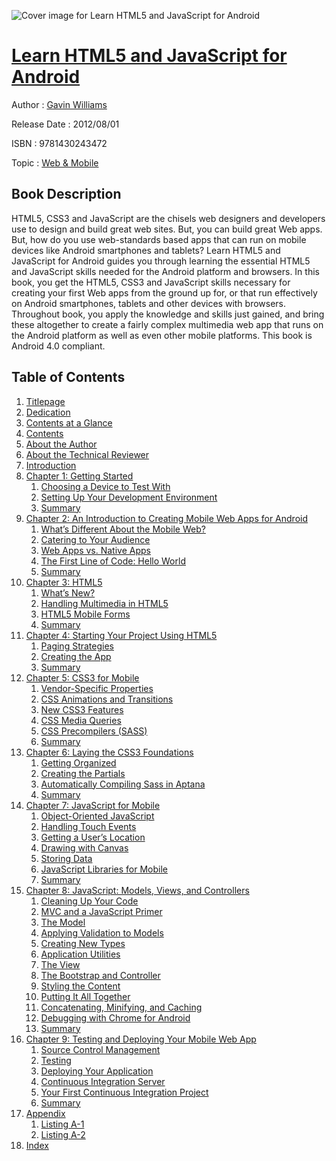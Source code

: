 ![Cover image for Learn HTML5 and JavaScript for Android](https://imgdetail.ebookreading.net/cover/cover/web_mobile/EB9781430243472.jpg)

[Learn HTML5 and JavaScript for Android](https://ebookreading.net/view/book/Learn+HTML5+and+JavaScript+for+Android-EB9781430243472_1.html "Learn HTML5 and JavaScript for Android")
====================================================================================================================

Author : [Gavin Williams](https://ebookreading.net/search/author/Gavin+Williams)

Release Date : 2012/08/01

ISBN : 9781430243472

Topic : [Web & Mobile](https://ebookreading.net/search/category/web-mobile)

Book Description
-----------------

HTML5, CSS3 and JavaScript are the chisels web designers and developers use to design and build great web sites.  But, you can build great Web apps. But, how do you use web-standards based apps that can run on mobile devices like Android smartphones and tablets?
Learn HTML5 and JavaScript for Android guides you through learning the essential HTML5 and JavaScript skills needed for the Android platform and browsers. In this book, you get the HTML5, CSS3 and JavaScript skills necessary for creating your first Web apps from the ground up for, or that run effectively on Android smartphones, tablets and other devices with browsers.
Throughout book, you apply the knowledge and skills just gained, and bring these altogether to create a fairly complex multimedia web app that runs on the Android platform as well as even other mobile platforms. This book is Android 4.0 compliant.
              
Table of Contents
-----------------

1. [Titlepage](https://ebookreading.net/view/book/Learn+HTML5+and+JavaScript+for+Android-EB9781430243472_2.html)
1. [Dedication](https://ebookreading.net/view/book/Learn+HTML5+and+JavaScript+for+Android-EB9781430243472_4.html)
1. [Contents at a Glance](https://ebookreading.net/view/book/Learn+HTML5+and+JavaScript+for+Android-EB9781430243472_5.html)
1. [Contents](https://ebookreading.net/view/book/Learn+HTML5+and+JavaScript+for+Android-EB9781430243472_6.html)
1. [About the Author](https://ebookreading.net/view/book/Learn+HTML5+and+JavaScript+for+Android-EB9781430243472_7.html)
1. [About the Technical Reviewer](https://ebookreading.net/view/book/Learn+HTML5+and+JavaScript+for+Android-EB9781430243472_8.html)
1. [Introduction](https://ebookreading.net/view/book/Learn+HTML5+and+JavaScript+for+Android-EB9781430243472_9.html)
1. [Chapter 1: Getting Started](https://ebookreading.net/view/book/Learn+HTML5+and+JavaScript+for+Android-EB9781430243472_10.html#ch1)
    1. [Choosing a Device to Test With](https://ebookreading.net/view/book/Learn+HTML5+and+JavaScript+for+Android-EB9781430243472_10.html#s0-0)
    1. [Setting Up Your Development Environment](https://ebookreading.net/view/book/Learn+HTML5+and+JavaScript+for+Android-EB9781430243472_10.html#s1-1)
    1. [Summary](https://ebookreading.net/view/book/Learn+HTML5+and+JavaScript+for+Android-EB9781430243472_10.html#s6-6)
1. [Chapter 2: An Introduction to Creating Mobile Web Apps for Android](https://ebookreading.net/view/book/Learn+HTML5+and+JavaScript+for+Android-EB9781430243472_11.html#ch2)
    1. [What’s Different About the Mobile Web?](https://ebookreading.net/view/book/Learn+HTML5+and+JavaScript+for+Android-EB9781430243472_11.html#s7-7)
    1. [Catering to Your Audience](https://ebookreading.net/view/book/Learn+HTML5+and+JavaScript+for+Android-EB9781430243472_11.html#s10-10)
    1. [Web Apps vs. Native Apps](https://ebookreading.net/view/book/Learn+HTML5+and+JavaScript+for+Android-EB9781430243472_11.html#s14-14)
    1. [The First Line of Code: Hello World](https://ebookreading.net/view/book/Learn+HTML5+and+JavaScript+for+Android-EB9781430243472_11.html#s15-15)
    1. [Summary](https://ebookreading.net/view/book/Learn+HTML5+and+JavaScript+for+Android-EB9781430243472_11.html#s19-19)
1. [Chapter 3: HTML5](https://ebookreading.net/view/book/Learn+HTML5+and+JavaScript+for+Android-EB9781430243472_12.html#ch3)
    1. [What’s New?](https://ebookreading.net/view/book/Learn+HTML5+and+JavaScript+for+Android-EB9781430243472_12.html#s20-20)
    1. [Handling Multimedia in HTML5](https://ebookreading.net/view/book/Learn+HTML5+and+JavaScript+for+Android-EB9781430243472_12.html#s35-35)
    1. [HTML5 Mobile Forms](https://ebookreading.net/view/book/Learn+HTML5+and+JavaScript+for+Android-EB9781430243472_12.html#s40-40)
    1. [Summary](https://ebookreading.net/view/book/Learn+HTML5+and+JavaScript+for+Android-EB9781430243472_12.html#s42-42)
1. [Chapter 4: Starting Your Project Using HTML5](https://ebookreading.net/view/book/Learn+HTML5+and+JavaScript+for+Android-EB9781430243472_13.html#ch4)
    1. [Paging Strategies](https://ebookreading.net/view/book/Learn+HTML5+and+JavaScript+for+Android-EB9781430243472_13.html#s43-43)
    1. [Creating the App](https://ebookreading.net/view/book/Learn+HTML5+and+JavaScript+for+Android-EB9781430243472_13.html#s47-47)
    1. [Summary](https://ebookreading.net/view/book/Learn+HTML5+and+JavaScript+for+Android-EB9781430243472_13.html#s51-51)
1. [Chapter 5: CSS3 for Mobile](https://ebookreading.net/view/book/Learn+HTML5+and+JavaScript+for+Android-EB9781430243472_14.html#ch5)
    1. [Vendor-Specific Properties](https://ebookreading.net/view/book/Learn+HTML5+and+JavaScript+for+Android-EB9781430243472_14.html#s52-52)
    1. [CSS Animations and Transitions](https://ebookreading.net/view/book/Learn+HTML5+and+JavaScript+for+Android-EB9781430243472_14.html#s53-53)
    1. [New CSS3 Features](https://ebookreading.net/view/book/Learn+HTML5+and+JavaScript+for+Android-EB9781430243472_14.html#s56-56)
    1. [CSS Media Queries](https://ebookreading.net/view/book/Learn+HTML5+and+JavaScript+for+Android-EB9781430243472_14.html#s62-62)
    1. [CSS Precompilers (SASS)](https://ebookreading.net/view/book/Learn+HTML5+and+JavaScript+for+Android-EB9781430243472_14.html#s63-63)
    1. [Summary](https://ebookreading.net/view/book/Learn+HTML5+and+JavaScript+for+Android-EB9781430243472_14.html#s70-70)
1. [Chapter 6: Laying the CSS3 Foundations](https://ebookreading.net/view/book/Learn+HTML5+and+JavaScript+for+Android-EB9781430243472_15.html#ch6)
    1. [Getting Organized](https://ebookreading.net/view/book/Learn+HTML5+and+JavaScript+for+Android-EB9781430243472_15.html#s71-71)
    1. [Creating the Partials](https://ebookreading.net/view/book/Learn+HTML5+and+JavaScript+for+Android-EB9781430243472_15.html#s72-72)
    1. [Automatically Compiling Sass in Aptana](https://ebookreading.net/view/book/Learn+HTML5+and+JavaScript+for+Android-EB9781430243472_15.html#s73-73)
    1. [Summary](https://ebookreading.net/view/book/Learn+HTML5+and+JavaScript+for+Android-EB9781430243472_15.html#s74-74)
1. [Chapter 7: JavaScript for Mobile](https://ebookreading.net/view/book/Learn+HTML5+and+JavaScript+for+Android-EB9781430243472_16.html#ch7)
    1. [Object-Oriented JavaScript](https://ebookreading.net/view/book/Learn+HTML5+and+JavaScript+for+Android-EB9781430243472_16.html#s75-75)
    1. [Handling Touch Events](https://ebookreading.net/view/book/Learn+HTML5+and+JavaScript+for+Android-EB9781430243472_16.html#s76-76)
    1. [Getting a User’s Location](https://ebookreading.net/view/book/Learn+HTML5+and+JavaScript+for+Android-EB9781430243472_16.html#s77-77)
    1. [Drawing with Canvas](https://ebookreading.net/view/book/Learn+HTML5+and+JavaScript+for+Android-EB9781430243472_16.html#s78-78)
    1. [Storing Data](https://ebookreading.net/view/book/Learn+HTML5+and+JavaScript+for+Android-EB9781430243472_16.html#s82-82)
    1. [JavaScript Libraries for Mobile](https://ebookreading.net/view/book/Learn+HTML5+and+JavaScript+for+Android-EB9781430243472_16.html#s83-83)
    1. [Summary](https://ebookreading.net/view/book/Learn+HTML5+and+JavaScript+for+Android-EB9781430243472_16.html#s88-88)
1. [Chapter 8: JavaScript: Models, Views, and Controllers](https://ebookreading.net/view/book/Learn+HTML5+and+JavaScript+for+Android-EB9781430243472_17.html#ch8)
    1. [Cleaning Up Your Code](https://ebookreading.net/view/book/Learn+HTML5+and+JavaScript+for+Android-EB9781430243472_17.html#s89-89)
    1. [MVC and a JavaScript Primer](https://ebookreading.net/view/book/Learn+HTML5+and+JavaScript+for+Android-EB9781430243472_17.html#s90-90)
    1. [The Model](https://ebookreading.net/view/book/Learn+HTML5+and+JavaScript+for+Android-EB9781430243472_17.html#s91-91)
    1. [Applying Validation to Models](https://ebookreading.net/view/book/Learn+HTML5+and+JavaScript+for+Android-EB9781430243472_17.html#s97-97)
    1. [Creating New Types](https://ebookreading.net/view/book/Learn+HTML5+and+JavaScript+for+Android-EB9781430243472_17.html#s100-100)
    1. [Application Utilities](https://ebookreading.net/view/book/Learn+HTML5+and+JavaScript+for+Android-EB9781430243472_17.html#s101-101)
    1. [The View](https://ebookreading.net/view/book/Learn+HTML5+and+JavaScript+for+Android-EB9781430243472_17.html#s105-105)
    1. [The Bootstrap and Controller](https://ebookreading.net/view/book/Learn+HTML5+and+JavaScript+for+Android-EB9781430243472_17.html#s109-109)
    1. [Styling the Content](https://ebookreading.net/view/book/Learn+HTML5+and+JavaScript+for+Android-EB9781430243472_17.html#s113-113)
    1. [Putting It All Together](https://ebookreading.net/view/book/Learn+HTML5+and+JavaScript+for+Android-EB9781430243472_17.html#s116-116)
    1. [Concatenating, Minifying, and Caching](https://ebookreading.net/view/book/Learn+HTML5+and+JavaScript+for+Android-EB9781430243472_17.html#s117-117)
    1. [Debugging with Chrome for Android](https://ebookreading.net/view/book/Learn+HTML5+and+JavaScript+for+Android-EB9781430243472_17.html#s121-121)
    1. [Summary](https://ebookreading.net/view/book/Learn+HTML5+and+JavaScript+for+Android-EB9781430243472_17.html#s122-122)
1. [Chapter 9: Testing and Deploying Your Mobile Web App](https://ebookreading.net/view/book/Learn+HTML5+and+JavaScript+for+Android-EB9781430243472_18.html#ch9)
    1. [Source Control Management ](https://ebookreading.net/view/book/Learn+HTML5+and+JavaScript+for+Android-EB9781430243472_18.html#s123-123)
    1. [Testing](https://ebookreading.net/view/book/Learn+HTML5+and+JavaScript+for+Android-EB9781430243472_18.html#s125-125)
    1. [Deploying Your Application](https://ebookreading.net/view/book/Learn+HTML5+and+JavaScript+for+Android-EB9781430243472_18.html#s126-126)
    1. [Continuous Integration Server](https://ebookreading.net/view/book/Learn+HTML5+and+JavaScript+for+Android-EB9781430243472_18.html#s127-127)
    1. [Your First Continuous Integration Project](https://ebookreading.net/view/book/Learn+HTML5+and+JavaScript+for+Android-EB9781430243472_18.html#s128-128)
    1. [Summary](https://ebookreading.net/view/book/Learn+HTML5+and+JavaScript+for+Android-EB9781430243472_18.html#s132-132)
1. [Appendix](https://ebookreading.net/view/book/Learn+HTML5+and+JavaScript+for+Android-EB9781430243472_19.html#appA)
    1. [Listing A-1](https://ebookreading.net/view/book/Learn+HTML5+and+JavaScript+for+Android-EB9781430243472_19.html#list_A_1)
    1. [Listing A-2](https://ebookreading.net/view/book/Learn+HTML5+and+JavaScript+for+Android-EB9781430243472_19.html#list_A_2)
1. [Index](https://ebookreading.net/view/book/Learn+HTML5+and+JavaScript+for+Android-EB9781430243472_20.html#index)
